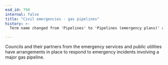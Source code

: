 ```yaml
---
esd_id: 794
internal: false
title: "Civil emergencies - gas pipelines"
history: >-
  Term name changed from 'Pipelines' to 'Pipelines (emergency plans)' and scope notes added in version 2.02, updated in version 3.06. Term name changed from 'Pipelines (emergency plans)' to 'Civil emergencies - gas pipelines' in version 3.00.

---
```


Councils and their partners from the emergency services and public utilities have arrangements in place to respond to emergency incidents involving a major gas pipeline.


